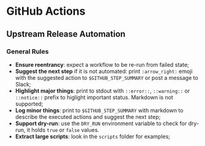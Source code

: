 # GitHub Actions

## Upstream Release Automation

### General Rules

* **Ensure reentrancy**: expect a workflow to be re-run from failed state;
* **Suggest the next step** if it is not automated: print `:arrow_right:` emoji
  with the suggested action to `$GITHUB_STEP_SUMMARY` or post a message to Slack;
* **Highlight major things**: print to stdout with `::error::`, `::warning::` or
  `::notice::` prefix to higlight important status. Markdown is not supported;
* **Log minor things**: print to `$GITHUB_STEP_SUMMARY` with markdown to describe
  the executed actions and suggest the next step;
* **Support dry-run**: use the `DRY_RUN` environment variable to check for dry-run,
  it holds `true` or `false` values.
* **Extract large scripts**: look in the `scripts` folder for examples;
